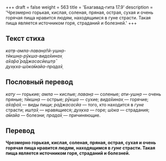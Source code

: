 +++
draft = false
weight = 563
title = 'Бхагавад-гита 17.9'
description = 'Чрезмерно горькая, кислая, соленая, пряная, острая, сухая и очень горячая пища нравится людям, находящимся в гуне страсти. Такая пища является источником горя, страданий и болезней.'
+++

## Текст стиха

_кат̣в-амла-лаван̣а̄тй-ушн̣а-  
тӣкшн̣а-рӯкша-вида̄хинах̣  
а̄ха̄ра̄ ра̄джасасйешт̣а̄  
дух̣кха-ш́ока̄майа-прада̄х̣_

## Пословный перевод

_кат̣у_ — горькие; _амла_ — кислые; _лаван̣а_ — соленые; _ати_\-_ушн̣а_ — очень пряные; _тӣкшн̣а_ — острые; _рӯкша_ — сухие; _вида̄хинах̣_ — горячие; _а̄ха̄ра̄х̣_ — виды пищи; _ра̄джасасйа_ — того, кто находится в _гуне_ страсти; _ишт̣а̄х̣_ — нравящиеся; _дух̣кха_ — горе; _ш́ока_ — страдания; _а̄майа_ — болезни; _прада̄х̣_ — причиняющие.

## Перевод

**Чрезмерно горькая, кислая, соленая, пряная, острая, сухая и очень горячая пища нравится людям, находящимся в _гуне_ страсти. Такая пища является источником горя, страданий и болезней.**
